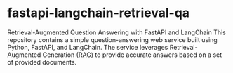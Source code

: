# fastapi-langchain-retrieval-qa
Retrieval-Augmented Question Answering with FastAPI and LangChain  This repository contains a simple question-answering web service built using Python, FastAPI, and LangChain. The service leverages Retrieval-Augmented Generation (RAG) to provide accurate answers based on a set of provided documents.
